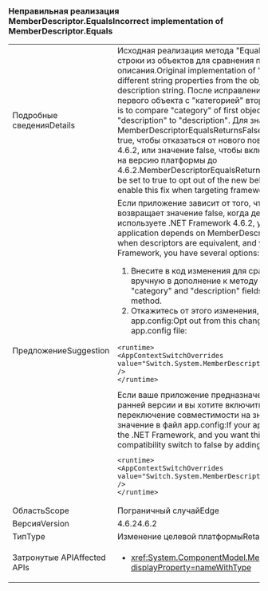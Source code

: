 ### <a name="incorrect-implementation-of-memberdescriptorequals"></a><span data-ttu-id="0c045-101">Неправильная реализация MemberDescriptor.Equals</span><span class="sxs-lookup"><span data-stu-id="0c045-101">Incorrect implementation of MemberDescriptor.Equals</span></span>

|   |   |
|---|---|
|<span data-ttu-id="0c045-102">Подробные сведения</span><span class="sxs-lookup"><span data-stu-id="0c045-102">Details</span></span>|<span data-ttu-id="0c045-103">Исходная реализация метода &quot;Equals&quot; сравнивала два разных свойства строки из объектов для сравнения по категории со строкой описания.</span><span class="sxs-lookup"><span data-stu-id="0c045-103">Original implementation of &quot;Equals&quot; method was comparing two different string properties from the objects under comparison: category name to description string.</span></span> <span data-ttu-id="0c045-104">После исправления метод сравнивает &quot;категорию&quot; первого объекта с &quot;категорией&quot; второго и &quot;описание&quot; с &quot;описанием&quot;.</span><span class="sxs-lookup"><span data-stu-id="0c045-104">The fix is to compare &quot;category&quot; of first object to &quot;category&quot; of the second one and &quot;description&quot; to &quot;description&quot;.</span></span> <span data-ttu-id="0c045-105">Для значения конфигурации MemberDescriptorEqualsReturnsFalseIfEquivalent можно задать значение true, чтобы отказаться от нового поведения при ориентации на версию 4.6.2, или значение false, чтобы включить это исправление при ориентации на версию платформы до 4.6.2.</span><span class="sxs-lookup"><span data-stu-id="0c045-105">MemberDescriptorEqualsReturnsFalseIfEquivalent configuration value can be set to true to opt out of the new behavior if targeting 4.6.2 or to false to enable this fix when targeting framework version is below 4.6.2.</span></span>|
|<span data-ttu-id="0c045-106">Предложение</span><span class="sxs-lookup"><span data-stu-id="0c045-106">Suggestion</span></span>|<span data-ttu-id="0c045-107">Если приложение зависит от того, что MemberDescriptor.Equals иногда возвращает значение false, когда дескрипторы эквивалентны, и вы используете .NET Framework 4.6.2, у вас есть несколько вариантов:</span><span class="sxs-lookup"><span data-stu-id="0c045-107">If your application depends on MemberDescriptor.Equals sometimes returning false when descriptors are equivalent, and you are targeting 4.6.2 version of the .NET Framework, you have several options:</span></span><ol><li><span data-ttu-id="0c045-108">Внесите в код изменения для сравнения полей &quot;категории&quot; и &quot;описания&quot; вручную в дополнение к методу Equals.</span><span class="sxs-lookup"><span data-stu-id="0c045-108">Make code changes to compare &quot;category&quot; and &quot;description&quot; fields manually in addition to running Equals method.</span></span></li><li><span data-ttu-id="0c045-109">Откажитесь от этого изменения, добавив следующее значение в файл app.config:</span><span class="sxs-lookup"><span data-stu-id="0c045-109">Opt out from this change by adding the following value to the app.config file:</span></span></li></ol><pre><code class="language-xml">&lt;runtime&gt;&#13;&#10;&lt;AppContextSwitchOverrides value=&quot;Switch.System.MemberDescriptorEqualsReturnsFalseIfEquivalent=true&quot; /&gt;&#13;&#10;&lt;/runtime&gt;&#13;&#10;</code></pre><span data-ttu-id="0c045-110">Если ваше приложение предназначено для .NET Framework 4.6.1 или более ранней версии и вы хотите включить это изменение, вы можете настроить переключение совместимости на значение false, добавив следующее значение в файл app.config:</span><span class="sxs-lookup"><span data-stu-id="0c045-110">If your application targets 4.6.1 or lower version of the .NET Framework, and you want this change enabled, you can set the compatibility switch to false by adding the following value to the app.config file:</span></span><pre><code class="language-xml">&lt;runtime&gt;&#13;&#10;&lt;AppContextSwitchOverrides value=&quot;Switch.System.MemberDescriptorEqualsReturnsFalseIfEquivalent=false&quot; /&gt;&#13;&#10;&lt;/runtime&gt;&#13;&#10;</code></pre>|
|<span data-ttu-id="0c045-111">Область</span><span class="sxs-lookup"><span data-stu-id="0c045-111">Scope</span></span>|<span data-ttu-id="0c045-112">Пограничный случай</span><span class="sxs-lookup"><span data-stu-id="0c045-112">Edge</span></span>|
|<span data-ttu-id="0c045-113">Версия</span><span class="sxs-lookup"><span data-stu-id="0c045-113">Version</span></span>|<span data-ttu-id="0c045-114">4.6.2</span><span class="sxs-lookup"><span data-stu-id="0c045-114">4.6.2</span></span>|
|<span data-ttu-id="0c045-115">Тип</span><span class="sxs-lookup"><span data-stu-id="0c045-115">Type</span></span>|<span data-ttu-id="0c045-116">Изменение целевой платформы</span><span class="sxs-lookup"><span data-stu-id="0c045-116">Retargeting</span></span>|
|<span data-ttu-id="0c045-117">Затронутые API</span><span class="sxs-lookup"><span data-stu-id="0c045-117">Affected APIs</span></span>|<ul><li><xref:System.ComponentModel.MemberDescriptor.Equals(System.Object)?displayProperty=nameWithType></li></ul>|

